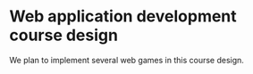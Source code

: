 # Web application development course design
We plan to implement several web games in this course design.
